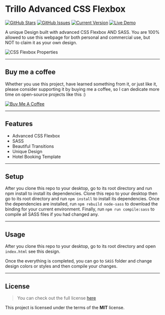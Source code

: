 # Trillo Advanced CSS Flexbox

[![GitHub Stars](https://img.shields.io/github/stars/IlyasKohistani/trillo.svg)](https://github.com/IlyasKohistani/trillo/stargazers) [![GitHub Issues](https://img.shields.io/github/issues/IlyasKohistani/trillo.svg)](https://github.com/IlyasKohistani/trillo/issues) [![Current Version](https://img.shields.io/badge/version-1.0.0-green.svg)](https://github.com/IlyasKohistani/trillo) [![Live Demo](https://img.shields.io/badge/demo-online-green.svg)](https://ilyaskohistani.github.io/projects/css_flexbox/)

A unique Design built with advanced CSS Flexbox AND SASS. You are 100% allowed to use this webpage for both personal and commercial use, but NOT to claim it as your own design.

![CSS Flexbox Properties](https://github.com/IlyasKohistani/trillo/blob/master/FlexboxProperties.PNG)

---

## Buy me a coffee

Whether you use this project, have learned something from it, or just like it, please consider supporting it by buying me a coffee, so I can dedicate more time on open-source projects like this :)

<a href="https://www.buymeacoffee.com/ilyaskohistani" target="_blank"><img src="https://www.buymeacoffee.com/assets/img/custom_images/orange_img.png" alt="Buy Me A Coffee" style="height: auto !important;width: auto !important;" ></a>

---

## Features

- Advanced CSS Flexbox
- SASS
- Beautiful Transitions
- Unique Design
- Hotel Booking Template

---

## Setup

After you clone this repo to your desktop, go to its root directory and run npm install to install its dependencies.
Clone this repo to your desktop then go to its root directory and run `npm install` to install its dependencies.
Once the dependencies are installed, run `npm rebuild node-sass` to download the binding for your current environment. Finally, run `npm run compile:sass` to compile all SASS files if you had changed any.

---

## Usage

After you clone this repo to your desktop, go to its root directory and open `index.html` see this design.

Once the everything is completed, you can go to `SASS` folder and change design colors or styles and then compile your changes.

---

## License

> You can check out the full license [here](https://github.com/IlyasKohistani/trillo/blob/master/LICENSE)

This project is licensed under the terms of the **MIT** license.
